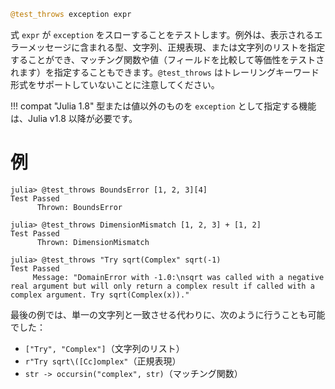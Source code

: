 ```julia
@test_throws exception expr
```

式 `expr` が `exception` をスローすることをテストします。例外は、表示されるエラーメッセージに含まれる型、文字列、正規表現、または文字列のリストを指定することができ、マッチング関数や値（フィールドを比較して等価性をテストされます）を指定することもできます。`@test_throws` はトレーリングキーワード形式をサポートしていないことに注意してください。

!!! compat "Julia 1.8"
    型または値以外のものを `exception` として指定する機能は、Julia v1.8 以降が必要です。


# 例

```jldoctest
julia> @test_throws BoundsError [1, 2, 3][4]
Test Passed
      Thrown: BoundsError

julia> @test_throws DimensionMismatch [1, 2, 3] + [1, 2]
Test Passed
      Thrown: DimensionMismatch

julia> @test_throws "Try sqrt(Complex" sqrt(-1)
Test Passed
     Message: "DomainError with -1.0:\nsqrt was called with a negative real argument but will only return a complex result if called with a complex argument. Try sqrt(Complex(x))."
```

最後の例では、単一の文字列と一致させる代わりに、次のように行うことも可能でした：

  * `["Try", "Complex"]`（文字列のリスト）
  * `r"Try sqrt\([Cc]omplex"`（正規表現）
  * `str -> occursin("complex", str)`（マッチング関数）
